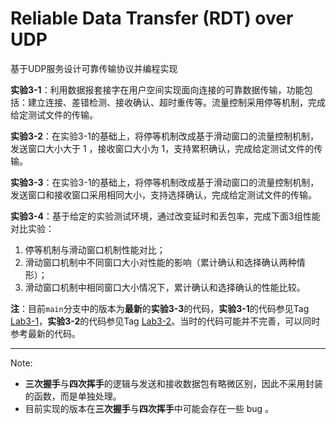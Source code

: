 # Reliable Data Transfer (RDT) over UDP

基于UDP服务设计可靠传输协议并编程实现

**实验3-1**：利用数据报套接字在用户空间实现面向连接的可靠数据传输，功能包括：建立连接、差错检测、接收确认、超时重传等。流量控制采用停等机制，完成给定测试文件的传输。

**实验3-2**：在实验3-1的基础上，将停等机制改成基于滑动窗口的流量控制机制，发送窗口大小大于 1 ，接收窗口大小为 1，支持累积确认，完成给定测试文件的传输。

**实验3-3**：在实验3-1的基础上，将停等机制改成基于滑动窗口的流量控制机制，发送窗口和接收窗口采用相同大小，支持选择确认，完成给定测试文件的传输。

**实验3-4**：基于给定的实验测试环境，通过改变延时和丢包率，完成下面3组性能对比实验：

1. 停等机制与滑动窗口机制性能对比；
2. 滑动窗口机制中不同窗口大小对性能的影响（累计确认和选择确认两种情形）；
3. 滑动窗口机制中相同窗口大小情况下，累计确认和选择确认的性能比较。

**注**：目前`main`分支中的版本为**最新**的**实验3-3**的代码，**实验3-1**的代码参见Tag [Lab3-1](https://github.com/InfinityUniverse0/Computer-Networks-2023/releases/tag/Lab3-1)，**实验3-2**的代码参见Tag [Lab3-2](https://github.com/InfinityUniverse0/Computer-Networks-2023/releases/tag/Lab3-2)。当时的代码可能并不完善，可以同时参考最新的代码。

---

Note:

- **三次握手**与**四次挥手**的逻辑与发送和接收数据包有略微区别，因此不采用封装的函数，而是单独处理。
- 目前实现的版本在**三次握手**与**四次挥手**中可能会存在一些 bug 。
